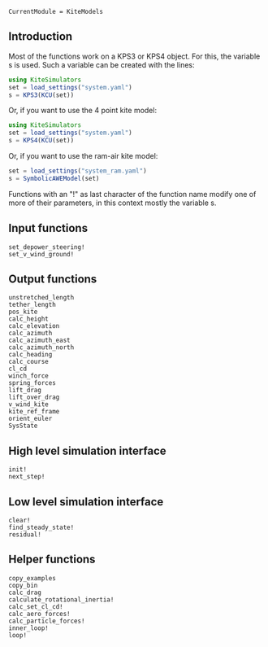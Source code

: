 ```@meta
CurrentModule = KiteModels
```
## Introduction
Most of the functions work on a KPS3 or KPS4 object. For this, the variable s is used.
Such a variable can be created with the lines:
```julia
using KiteSimulators
set = load_settings("system.yaml")
s = KPS3(KCU(set))
```
Or, if you want to use the 4 point kite model:
```julia
using KiteSimulators
set = load_settings("system.yaml")
s = KPS4(KCU(set))
```
Or, if you want to use the ram-air kite model:
```julia
set = load_settings("system_ram.yaml")
s = SymbolicAWEModel(set)
```
Functions with an "!" as last character of the function name modify one of more of their
parameters, in this context mostly the variable s.

## Input functions
```@docs
set_depower_steering!
set_v_wind_ground!
```

## Output functions
```@docs
unstretched_length
tether_length
pos_kite
calc_height
calc_elevation
calc_azimuth
calc_azimuth_east
calc_azimuth_north
calc_heading
calc_course
cl_cd
winch_force
spring_forces
lift_drag
lift_over_drag
v_wind_kite
kite_ref_frame
orient_euler
SysState
```

## High level simulation interface
```@docs
init!
next_step!
```

## Low level simulation interface
```@docs
clear!
find_steady_state!
residual!
```

## Helper functions
```@docs
copy_examples
copy_bin
calc_drag
calculate_rotational_inertia!
calc_set_cl_cd!
calc_aero_forces!
calc_particle_forces!
inner_loop!
loop!
```
